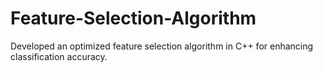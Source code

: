 # Feature-Selection-Algorithm
Developed an optimized feature selection algorithm in C++ for enhancing classification accuracy. 
